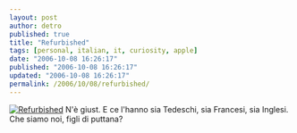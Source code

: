 ```yaml
---
layout: post
author: detro
published: true
title: "Refurbished"
tags: [personal, italian, it, curiosity, apple]
date: "2006-10-08 16:26:17"
published: "2006-10-08 16:26:17"
updated: "2006-10-08 16:26:17"
permalink: /2006/10/08/refurbished/
---
```


<a href="http://store.apple.com/Apple/WebObjects/ukstore.woa/6794042/wo/m65WP86D6nEa3aYaRot1yg1RiFx/4.0.0.21.1.0.8.7.1.0.1.1"><img src="http://a248.e.akamai.net/7/248/8352/767/store.apple.com/Catalog/uk/Images/sd_title_0804.gif" alt="Refurbished" /></a>
N'è giust.
E ce l'hanno sia Tedeschi, sia Francesi, sia Inglesi.
Che siamo noi, figli di puttana?

